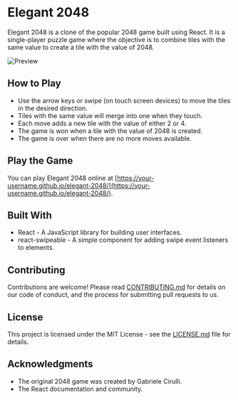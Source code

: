 # Elegant 2048

Elegant 2048 is a clone of the popular 2048 game built using React. It is a single-player puzzle game where the objective is to combine tiles with the same value to create a tile with the value of 2048.

![Preview](https://github.com/BrianUribe6/my2048/assets/45882589/cfa66be8-5e6f-4409-9cc9-e79bcd5777c9)

## How to Play

- Use the arrow keys or swipe (on touch screen devices) to move the tiles in the desired direction.
- Tiles with the same value will merge into one when they touch.
- Each move adds a new tile with the value of either 2 or 4.
- The game is won when a tile with the value of 2048 is created.
- The game is over when there are no more moves available.

## Play the Game

You can play Elegant 2048 online at [https://your-username.github.io/elegant-2048/](https://your-username.github.io/elegant-2048/). 

## Built With

- React - A JavaScript library for building user interfaces.
- react-swipeable - A simple component for adding swipe event listeners to elements.

## Contributing

Contributions are welcome! Please read [CONTRIBUTING.md](CONTRIBUTING.md) for details on our code of conduct, and the process for submitting pull requests to us.

## License

This project is licensed under the MIT License - see the [LICENSE.md](LICENSE.md) file for details.

## Acknowledgments

- The original 2048 game was created by Gabriele Cirulli.
- The React documentation and community.
